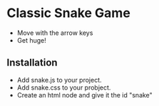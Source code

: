 # Classic Snake Game

- Move with the arrow keys
- Get huge!

## Installation
- Add snake.js to your project.
- Add snake.css to your probject.
- Create an html node and give it the id "snake"
  
